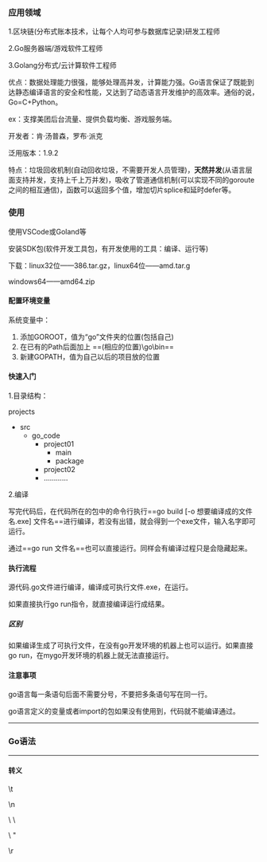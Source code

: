 ### 应用领域

1.区块链(分布式账本技术，让每个人均可参与数据库记录)研发工程师

2.Go服务器端/游戏软件工程师

3.Golang分布式/云计算软件工程师

优点：数据处理能力很强，能够处理高并发，计算能力强。Go语言保证了既能到达静态编译语言的安全和性能，又达到了动态语言开发维护的高效率。通俗的说，Go=C+Python。



ex：支撑美团后台流量、提供负载均衡、游戏服务端。



开发者：肯·汤普森，罗布·派克



泛用版本：1.9.2



特点：垃圾回收机制(自动回收垃圾，不需要开发人员管理)，**天然并发**(从语言层面支持并发，支持上千上万并发)，吸收了管道通信机制(可以实现不同的goroute之间的相互通信)，函数可以返回多个值，增加切片splice和延时defer等。



### 使用

使用VSCode或Goland等

安装SDK包(软件开发工具包，有开发使用的工具：编译、运行等)

下载：linux32位——386.tar.gz，linux64位——amd.tar.g

windows64——amd64.zip

#### 配置环境变量

系统变量中：

1. 添加GOROOT，值为“go”文件夹的位置(包括自己)
2. 在已有的Path后面加上    ==(相应的位置)\go\bin==
3. 新建GOPATH，值为自己以后的项目放的位置

#### 快速入门

1.目录结构：

projects

- src
  - go_code
    - project01
      - main
      - package
    - project02
    - …………



2.编译

写完代码后，在代码所在的包中的命令行执行==go  build  [-o  想要编译成的文件名.exe]  文件名==进行编译，若没有出错，就会得到一个exe文件，输入名字即可运行。

通过==go  run  文件名==也可以直接运行。同样会有编译过程只是会隐藏起来。

#### 执行流程

源代码.go文件进行编译，编译成可执行文件.exe，在运行。

如果直接执行go run指令，就直接编译运行成结果。

##### 区别

如果编译生成了可执行文件，在没有go开发环境的机器上也可以运行。如果直接go run，在mygo开发环境的机器上就无法直接运行。



#### 注意事项

go语言每一条语句后面不需要分号，不要把多条语句写在同一行。

go语言定义的变量或者import的包如果没有使用到，代码就不能编译通过。



----

### Go语法

---

#### 转义

\t

\n

\ \

\ "

\r

